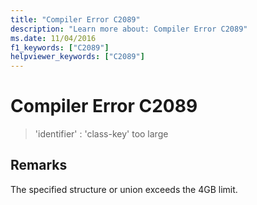 ```yaml
---
title: "Compiler Error C2089"
description: "Learn more about: Compiler Error C2089"
ms.date: 11/04/2016
f1_keywords: ["C2089"]
helpviewer_keywords: ["C2089"]
---
```

# Compiler Error C2089

> 'identifier' : 'class-key' too large

## Remarks

The specified structure or union exceeds the 4GB limit.
